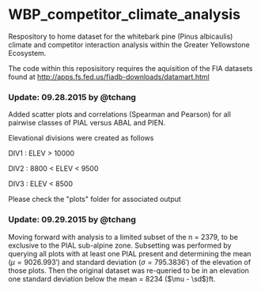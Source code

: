 # WBP_competitor_climate_analysis

Respository to home dataset for the whitebark pine (Pinus albicaulis) climate and competitor interaction analysis within the Greater Yellowstone Ecosystem. 

The code within this reposisitory requires the aquisition of the FIA datasets found at 
http://apps.fs.fed.us/fiadb-downloads/datamart.html

### Update: 09.28.2015 by @tchang

Added scatter plots and correlations (Spearman and Pearson) for all pairwise classes of PIAL versus ABAL and PIEN. 

Elevational divisions were created as follows

DIV1 : ELEV > 10000

DIV2 : 8800 < ELEV < 9500

DIV3 : ELEV < 8500

Please check the "plots" folder for associated output

### Update: 09.29.2015 by @tchang

Moving forward with analysis to a limited subset of the n = 2379, to be exclusive to the PIAL sub-alpine zone. Subsetting was performed by querying all plots with at least one PIAL present and determining the mean ($\mu = 9026.993'$) and standard deviation ($\sigma = 795.3836'$) of the elevation of those plots. Then the original dataset was re-queried to be in an elevation one standard deviation below the mean = 8234 ($\mu - \sd$)ft.  
